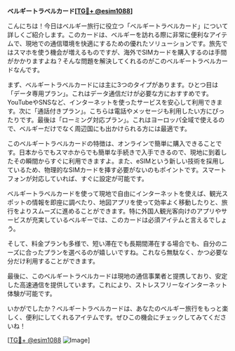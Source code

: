 **ベルギートラベルカード[[TG💪+ @esim1088](https://t.me/s/esim1088)]**

こんにちは！今日はベルギー旅行に役立つ「ベルギートラベルカード」について詳しくご紹介します。このカードは、ベルギーを訪れる際に非常に便利なアイテムで、現地での通信環境を快適にするための優れたソリューションです。旅先ではスマホを使う機会が増えるものですが、海外でSIMカードを購入するのは手間がかかりますよね？そんな問題を解決してくれるのがこのベルギートラベルカードなんです。

まず、ベルギートラベルカードには主に3つのタイプがあります。ひとつ目は「データ専用プラン」。これはデータ通信だけが必要な方におすすめです。YouTubeやSNSなど、インターネットを使ったサービスを安心して利用できます。次に「通話付きプラン」。こちらは電話やメッセージも利用したい方にぴったりです。最後は「ローミング対応プラン」。これはヨーロッパ全域で使えるので、ベルギーだけでなく周辺国にも出かけられる方には最適です。

このベルギートラベルカードの特徴は、オンラインで簡単に購入できることです。日本からでもスマホからでも簡単な手続きで入手できるので、現地に到着したその瞬間からすぐに利用できますよ。また、eSIMという新しい技術を採用しているため、物理的なSIMカードを挿す必要がないのもポイントです。スマートフォンが対応していれば、すぐに設定が可能です。

ベルギートラベルカードを使って現地で自由にインターネットを使えば、観光スポットの情報を即座に調べたり、地図アプリを使って効率よく移動したりと、旅行をよりスムーズに進めることができます。特に外国人観光客向けのアプリやサービスが充実しているベルギーでは、このカードは必須アイテムと言えるでしょう。

そして、料金プランも多様で、短い滞在でも長期間滞在する場合でも、自分のニーズに合ったプランを選べるのが嬉しいですね。これなら無駄なく、かつ必要な分だけ利用することができます。

最後に、このベルギートラベルカードは現地の通信事業者と提携しており、安定した高速通信を提供しています。これにより、ストレスフリーなインターネット体験が可能です。

いかがでしたか？ベルギートラベルカードは、あなたのベルギー旅行をもっと楽しく、便利にしてくれるアイテムです。ぜひこの機会にチェックしてみてくださいね！

[[TG💪+ @esim1088](https://t.me/s/esim1088) ![Image](https://i.postimg.cc/Y0z9fWf4/image.png)]